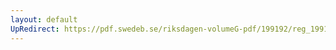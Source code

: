 ```yaml
---
layout: default
UpRedirect: https://pdf.swedeb.se/riksdagen-volumeG-pdf/199192/reg_199192/reg_199192_0826.pdf
---
```

